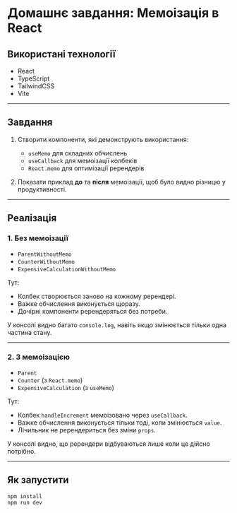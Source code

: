 # Домашнє завдання: Мемоізація в React

## Використані технології
- React
- TypeScript
- TailwindCSS
- Vite

---

## Завдання
1. Створити компоненти, які демонструють використання:
   - `useMemo` для складних обчислень  
   - `useCallback` для мемоізації колбеків  
   - `React.memo` для оптимізації ререндерів  

2. Показати приклад **до** та **після** мемоізації, щоб було видно різницю у продуктивності.

---

## Реалізація

### 1. Без мемоізації
- `ParentWithoutMemo`  
- `CounterWithoutMemo`  
- `ExpensiveCalculationWithoutMemo`  

Тут:
- Колбек створюється заново на кожному ререндері.
- Важке обчислення виконується щоразу.
- Дочірні компоненти ререндеряться без потреби.

У консолі видно багато `console.log`, навіть якщо змінюється тільки одна частина стану.

---

### 2. З мемоізацією
- `Parent`  
- `Counter` (з `React.memo`)  
- `ExpensiveCalculation` (з `useMemo`)  

Тут:
- Колбек `handleIncrement` мемоізовано через `useCallback`.  
- Важке обчислення виконується тільки тоді, коли змінюється `value`.  
- Лічильник не ререндериться без зміни `props`.  

У консолі видно, що ререндери відбуваються лише коли це дійсно потрібно.

---

## Як запустити
```bash
npm install
npm run dev
